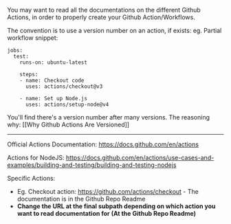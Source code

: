 You may want to read all the documentations on the different Github Actions, in order to properly create your Github Action/Workflows.

The convention is to use a version number on an action, if exists:
eg. Partial workflow snippet:
```
jobs:
  test:
    runs-on: ubuntu-latest

    steps:
    - name: Checkout code
      uses: actions/checkout@v3

    - name: Set up Node.js
      uses: actions/setup-node@v4
```

You'll find there's a version number after many versions. The reasoning why: [[Why Github Actions Are Versioned]]

---

Official Actions Documentation:
https://docs.github.com/en/actions

Actions for NodeJS:
https://docs.github.com/en/actions/use-cases-and-examples/building-and-testing/building-and-testing-nodejs

Specific Actions:
- Eg. Checkout action: https://github.com/actions/checkout - The documentation is in the Github Repo Readme
- **Change the URL at the final subpath depending on which action you want to read documentation for (At the Github Repo Readme)**